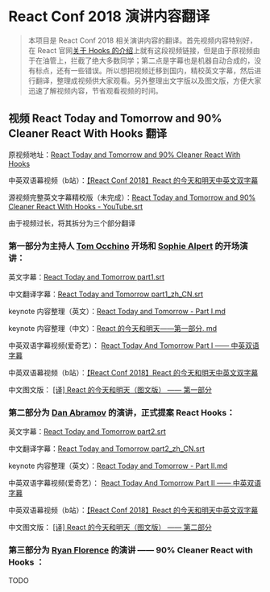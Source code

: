 # React Conf 2018 演讲内容翻译

> 本项目是 React Conf 2018 相关演讲内容的翻译。首先视频内容特别好，在 React 官网[关于 Hooks 的介绍](https://reactjs.org/docs/hooks-intro.html#video-introduction)上就有这段视频链接，但是由于原视频由于在油管上，拦截了绝大多数同学；第二点是字幕也是机器自动合成的，没有标点，还有一些错误。所以想把视频迁移到国内，精校英文字幕，然后进行翻译，整理成视频供大家观看。另外整理出文字版以及图文版，方便大家迅速了解视频内容，节省观看视频的时间。

## 视频 React Today and Tomorrow and 90% Cleaner React With Hooks 翻译

原视频地址：[React Today and Tomorrow and 90% Cleaner React With Hooks](https://youtu.be/dpw9EHDh2bM)

中英双语幕视频（b站）：[【React Conf 2018】React 的今天和明天中英文双字幕](https://www.bilibili.com/video/av37035438)

源视频完整英文字幕精校版（未完成）：[React Today and Tomorrow and 90% Cleaner React With Hooks - YouTube.srt](https://github.com/Ivocin/Traslation/blob/master/React%20Conf%202018/React%20Today%20and%20Tomorrow%20and%2090%25%20Cleaner%20React%20With%20Hooks%20-%20YouTube.srt)

由于视频过长，将其拆分为三个部分翻译

### 第一部分为主持人 [Tom Occhino](https://twitter.com/tomocchino) 开场和 [Sophie Alpert](https://twitter.com/sophiebits) 的开场演讲：

英文字幕：[React Today and Tomorrow part1.srt](https://github.com/Ivocin/Traslation/blob/master/React%20Conf%202018/React%20Today%20and%20Tomorrow%20part1.srt)

中文翻译字幕：[React Today and Tomorrow part1_zh_CN.srt](https://github.com/Ivocin/Traslation/blob/master/React%20Conf%202018/React%20Today%20and%20Tomorrow%20part1_zh_CN.srt)

keynote 内容整理（英文）：[React Today and Tomorrow - Part I.md](https://github.com/Ivocin/Traslation/blob/master/React%20Conf%202018/React%20Today%20and%20Tomorrow%20-%20Part%20I.md)

keynote 内容整理（中文）：[React 的今天和明天——第一部分. md](https://github.com/Ivocin/Traslation/blob/master/React%20Conf%202018/React%E7%9A%84%E4%BB%8A%E5%A4%A9%E5%92%8C%E6%98%8E%E5%A4%A9%E2%80%94%E2%80%94%E7%AC%AC%E4%B8%80%E9%83%A8%E5%88%86.md)

中英双语字幕视频(爱奇艺）： [React Today And Tomorrow Part I —— 中英双语字幕](http://www.iqiyi.com/w_19s383ms9d.html)

中英双语幕视频（b站）：[【React Conf 2018】React 的今天和明天中英文双字幕](https://www.bilibili.com/video/av37035438)

中文图文版： [[译] React 的今天和明天（图文版） —— 第一部分](https://juejin.im/post/5be90d825188254b0917f180)


### 第二部分为 [Dan Abramov](https://twitter.com/dan_abramov) 的演讲，正式提案 React Hooks：

英文字幕：[React Today and Tomorrow part2.srt](https://github.com/Ivocin/Traslation/blob/master/React%20Conf%202018/React%20Today%20and%20Tomorrow%20part2.srt)

中文翻译字幕：[React Today and Tomorrow part2_zh_CN.srt](https://github.com/Ivocin/Traslation/blob/master/React%20Conf%202018/React%20Today%20and%20Tomorrow%20part2_zh_CN.srt)

keynote 内容整理（英文）：[React Today and Tomorrow - Part II.md](https://github.com/Ivocin/Traslation/blob/master/React%20Conf%202018/React%20Today%20and%20Tomorrow%20-%20Part%20II.md)

中英双语字幕视频(爱奇艺）： [React Today And Tomorrow Part II —— 中英双语字幕](http://www.iqiyi.com/w_19s2xeiycd.html)

中英双语幕视频（b站）：[【React Conf 2018】React 的今天和明天中英文双字幕](https://www.bilibili.com/video/av37035438)

中文图文版： [[译] React 的今天和明天（图文版） —— 第二部分](https://juejin.im/post/5bfccbf8f265da61407e97b5)


### 第三部分为 [Ryan Florence](https://twitter.com/ryanflorence) 的演讲 —— 90% Cleaner React with Hooks ：

TODO
